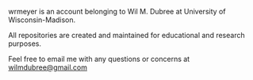 wrmeyer is an account belonging to Wil M. Dubree at University of Wisconsin-Madison.

All repositories are created and maintained for educational and research purposes.

Feel free to email me with any questions or concerns at wilmdubree@gmail.com
